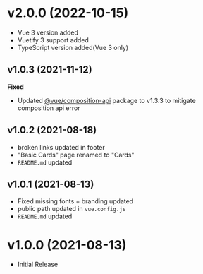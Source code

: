 # v2.0.0 (2022-10-15)

- Vue 3 version added
- Vuetify 3 support added
- TypeScript version added(Vue 3 only)

## v1.0.3 (2021-11-12)

**Fixed**

- Updated [@vue/composition-api](https://github.com/vuejs/composition-api) package to v1.3.3 to mitigate composition api error

## v1.0.2 (2021-08-18)

- broken links updated in footer
- "Basic Cards" page renamed to "Cards"
- `README.md` updated

## v1.0.1 (2021-08-13)

- Fixed missing fonts + branding updated
- public path updated in `vue.config.js`
- `README.md` updated

# v1.0.0 (2021-08-13)

- Initial Release
